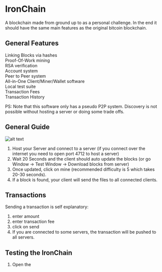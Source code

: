 # IronChain

A blockchain made from ground up to as a personal challenge. In the end it should have the same main features as the original bitcoin blockchain.

## General Features

Linking Blocks via hashes  
Proof-Of-Work mining  
RSA verification  
Account system  
Peer to Peer system  
All-in-One Client/Miner/Wallet software  
Local test suite  
Transaction Fees  
Transaction History  

PS: Note that this software only has a pseudo P2P system. Discovery is not possible without hosting a server or doing some trade offs.


## General Guide

![alt text](https://puu.sh/xz0o9/64641f92e6.png "Main Window")

1. Host your Server and connect to a server (if you connect over the internet you need to open port 4712 to host a server)
2. Wait 20 Seconds and the client should auto update the blocks (or go Window -> Test Window -> Download blocks from server)
3. Once updated, click on mine (recommended difficulty is 5 which takes 20-30 seconds).
4. If a block is found, your client will send the files to all connected clients.

## Transactions

Sending a transaction is self explanatory:
1. enter amount
2. enter transaction fee
3. click on send
4. If you are connected to some servers, the transaction will be pushed to all servers.

## Testing the IronChain

1. Open the 

